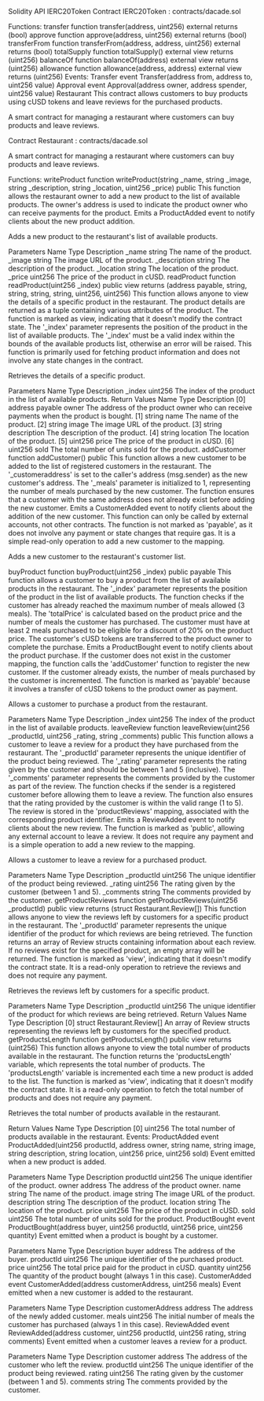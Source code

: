Solidity API
IERC20Token
Contract
IERC20Token : contracts/dacade.sol

Functions:
transfer
function transfer(address, uint256) external returns (bool)
approve
function approve(address, uint256) external returns (bool)
transferFrom
function transferFrom(address, address, uint256) external returns (bool)
totalSupply
function totalSupply() external view returns (uint256)
balanceOf
function balanceOf(address) external view returns (uint256)
allowance
function allowance(address, address) external view returns (uint256)
Events:
Transfer
event Transfer(address from, address to, uint256 value)
Approval
event Approval(address owner, address spender, uint256 value)
Restaurant
This contract allows customers to buy products using cUSD tokens and leave reviews for the purchased products.

A smart contract for managing a restaurant where customers can buy products and leave reviews.

Contract
Restaurant : contracts/dacade.sol

A smart contract for managing a restaurant where customers can buy products and leave reviews.

Functions:
writeProduct
function writeProduct(string _name, string _image, string _description, string _location, uint256 _price) public
This function allows the restaurant owner to add a new product to the list of available products. The owner's address is used to indicate the product owner who can receive payments for the product. Emits a ProductAdded event to notify clients about the new product addition.

Adds a new product to the restaurant's list of available products.

Parameters
Name	Type	Description
_name	string	The name of the product.
_image	string	The image URL of the product.
_description	string	The description of the product.
_location	string	The location of the product.
_price	uint256	The price of the product in cUSD.
readProduct
function readProduct(uint256 _index) public view returns (address payable, string, string, string, string, uint256, uint256)
This function allows anyone to view the details of a specific product in the restaurant. The product details are returned as a tuple containing various attributes of the product. The function is marked as view, indicating that it doesn't modify the contract state. The '_index' parameter represents the position of the product in the list of available products. The '_index' must be a valid index within the bounds of the available products list, otherwise an error will be raised. This function is primarily used for fetching product information and does not involve any state changes in the contract.

Retrieves the details of a specific product.

Parameters
Name	Type	Description
_index	uint256	The index of the product in the list of available products.
Return Values
Name	Type	Description
[0]	address payable	owner The address of the product owner who can receive payments when the product is bought.
[1]	string	name The name of the product.
[2]	string	image The image URL of the product.
[3]	string	description The description of the product.
[4]	string	location The location of the product.
[5]	uint256	price The price of the product in cUSD.
[6]	uint256	sold The total number of units sold for the product.
addCustomer
function addCustomer() public
This function allows a new customer to be added to the list of registered customers in the restaurant. The '_customeraddress' is set to the caller's address (msg.sender) as the new customer's address. The '_meals' parameter is initialized to 1, representing the number of meals purchased by the new customer. The function ensures that a customer with the same address does not already exist before adding the new customer. Emits a CustomerAdded event to notify clients about the addition of the new customer. This function can only be called by external accounts, not other contracts. The function is not marked as 'payable', as it does not involve any payment or state changes that require gas. It is a simple read-only operation to add a new customer to the mapping.

Adds a new customer to the restaurant's customer list.

buyProduct
function buyProduct(uint256 _index) public payable
This function allows a customer to buy a product from the list of available products in the restaurant. The '_index' parameter represents the position of the product in the list of available products. The function checks if the customer has already reached the maximum number of meals allowed (3 meals). The 'totalPrice' is calculated based on the product price and the number of meals the customer has purchased. The customer must have at least 2 meals purchased to be eligible for a discount of 20% on the product price. The customer's cUSD tokens are transferred to the product owner to complete the purchase. Emits a ProductBought event to notify clients about the product purchase. If the customer does not exist in the customer mapping, the function calls the 'addCustomer' function to register the new customer. If the customer already exists, the number of meals purchased by the customer is incremented. The function is marked as 'payable' because it involves a transfer of cUSD tokens to the product owner as payment.

Allows a customer to purchase a product from the restaurant.

Parameters
Name	Type	Description
_index	uint256	The index of the product in the list of available products.
leaveReview
function leaveReview(uint256 _productId, uint256 _rating, string _comments) public
This function allows a customer to leave a review for a product they have purchased from the restaurant. The '_productId' parameter represents the unique identifier of the product being reviewed. The '_rating' parameter represents the rating given by the customer and should be between 1 and 5 (inclusive). The '_comments' parameter represents the comments provided by the customer as part of the review. The function checks if the sender is a registered customer before allowing them to leave a review. The function also ensures that the rating provided by the customer is within the valid range (1 to 5). The review is stored in the 'productReviews' mapping, associated with the corresponding product identifier. Emits a ReviewAdded event to notify clients about the new review. The function is marked as 'public', allowing any external account to leave a review. It does not require any payment and is a simple operation to add a new review to the mapping.

Allows a customer to leave a review for a purchased product.

Parameters
Name	Type	Description
_productId	uint256	The unique identifier of the product being reviewed.
_rating	uint256	The rating given by the customer (between 1 and 5).
_comments	string	The comments provided by the customer.
getProductReviews
function getProductReviews(uint256 _productId) public view returns (struct Restaurant.Review[])
This function allows anyone to view the reviews left by customers for a specific product in the restaurant. The '_productId' parameter represents the unique identifier of the product for which reviews are being retrieved. The function returns an array of Review structs containing information about each review. If no reviews exist for the specified product, an empty array will be returned. The function is marked as 'view', indicating that it doesn't modify the contract state. It is a read-only operation to retrieve the reviews and does not require any payment.

Retrieves the reviews left by customers for a specific product.

Parameters
Name	Type	Description
_productId	uint256	The unique identifier of the product for which reviews are being retrieved.
Return Values
Name	Type	Description
[0]	struct Restaurant.Review[]	An array of Review structs representing the reviews left by customers for the specified product.
getProductsLength
function getProductsLength() public view returns (uint256)
This function allows anyone to view the total number of products available in the restaurant. The function returns the 'productsLength' variable, which represents the total number of products. The 'productsLength' variable is incremented each time a new product is added to the list. The function is marked as 'view', indicating that it doesn't modify the contract state. It is a read-only operation to fetch the total number of products and does not require any payment.

Retrieves the total number of products available in the restaurant.

Return Values
Name	Type	Description
[0]	uint256	The total number of products available in the restaurant.
Events:
ProductAdded
event ProductAdded(uint256 productId, address owner, string name, string image, string description, string location, uint256 price, uint256 sold)
Event emitted when a new product is added.

Parameters
Name	Type	Description
productId	uint256	The unique identifier of the product.
owner	address	The address of the product owner.
name	string	The name of the product.
image	string	The image URL of the product.
description	string	The description of the product.
location	string	The location of the product.
price	uint256	The price of the product in cUSD.
sold	uint256	The total number of units sold for the product.
ProductBought
event ProductBought(address buyer, uint256 productId, uint256 price, uint256 quantity)
Event emitted when a product is bought by a customer.

Parameters
Name	Type	Description
buyer	address	The address of the buyer.
productId	uint256	The unique identifier of the purchased product.
price	uint256	The total price paid for the product in cUSD.
quantity	uint256	The quantity of the product bought (always 1 in this case).
CustomerAdded
event CustomerAdded(address customerAddress, uint256 meals)
Event emitted when a new customer is added to the restaurant.

Parameters
Name	Type	Description
customerAddress	address	The address of the newly added customer.
meals	uint256	The initial number of meals the customer has purchased (always 1 in this case).
ReviewAdded
event ReviewAdded(address customer, uint256 productId, uint256 rating, string comments)
Event emitted when a customer leaves a review for a product.

Parameters
Name	Type	Description
customer	address	The address of the customer who left the review.
productId	uint256	The unique identifier of the product being reviewed.
rating	uint256	The rating given by the customer (between 1 and 5).
comments	string	The comments provided by the customer.
